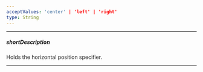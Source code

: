 ```yaml
---
acceptValues: 'center' | 'left' | 'right'
type: String
---
```

---
##### shortDescription
Holds the horizontal position specifier.

---

